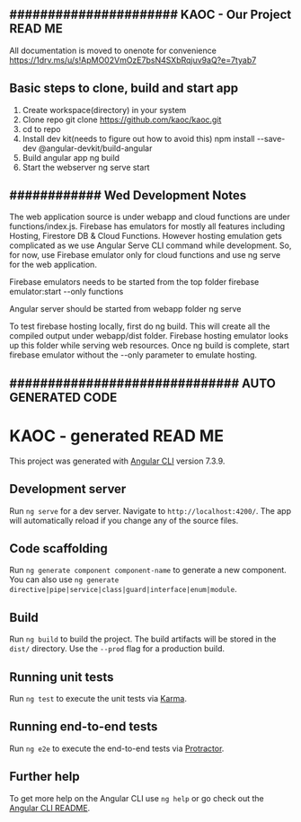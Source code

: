 ## ######################         KAOC - Our Project READ ME       ######################

All documentation is moved to onenote for convenience 
https://1drv.ms/u/s!ApMO02VmOzE7bsN4SXbRqjuv9aQ?e=7tyab7



## Basic steps to clone, build and start app
1. Create workspace(directory) in your system
2. Clone repo
git clone https://github.com/kaoc/kaoc.git
3. cd to repo
4. Install dev kit(needs to figure out how to avoid this) 
 npm install --save-dev @angular-devkit/build-angular
5. Build angular app 
 ng build
6. Start the webserver
 ng serve start


## ############ Wed Development Notes ######################
The web application source is under webapp and cloud functions are under functions/index.js.
Firebase has emulators for mostly all features including Hosting, Firestore DB & Cloud Functions. However hosting emulation gets complicated as we use Angular Serve CLI command while
development. So, for now, use Firebase emulator only for cloud functions and use ng serve for the web application. 

Firebase emulators needs to be started from the top folder
firebase emulator:start --only functions

Angular server should be started from webapp folder
ng serve 

To test firebase hosting locally, first do ng build. This will create all the compiled output under
webapp/dist folder. Firebase hosting emulator looks up this folder while serving web resources. 
Once ng build is complete, start firebase emulator without the --only parameter to emulate hosting.
 

##

## ############################## AUTO GENERATED CODE ###########################################

# KAOC - generated READ ME

This project was generated with [Angular CLI](https://github.com/angular/angular-cli) version 7.3.9.

## Development server

Run `ng serve` for a dev server. Navigate to `http://localhost:4200/`. The app will automatically reload if you change any of the source files.

## Code scaffolding

Run `ng generate component component-name` to generate a new component. You can also use `ng generate directive|pipe|service|class|guard|interface|enum|module`.

## Build

Run `ng build` to build the project. The build artifacts will be stored in the `dist/` directory. Use the `--prod` flag for a production build.

## Running unit tests

Run `ng test` to execute the unit tests via [Karma](https://karma-runner.github.io).

## Running end-to-end tests

Run `ng e2e` to execute the end-to-end tests via [Protractor](http://www.protractortest.org/).

## Further help

To get more help on the Angular CLI use `ng help` or go check out the [Angular CLI README](https://github.com/angular/angular-cli/blob/master/README.md).
